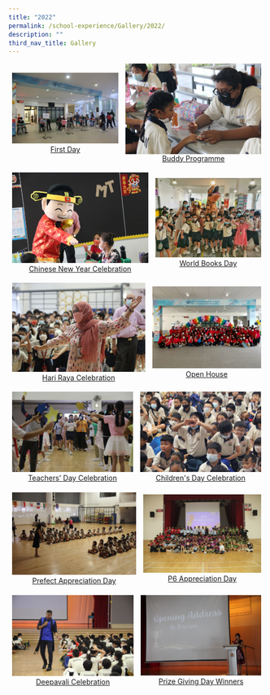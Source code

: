 ```yaml
---
title: "2022"
permalink: /school-experience/Gallery/2022/
description: ""
third_nav_title: Gallery
---
```

<table align="center"><thead><tr class="Jeff's blog table class">
<td align="center" style="text-align: center;"><a href="https://photos.app.goo.gl/vVqvSfCpuKM76rJ18">
<img src="/images/2022%2001%2004%20P1%20First%20Day%2010.jpeg" style="width:300px">First Day</a></td>
<td align="center" style="text-align: center;"><a href="https://photos.google.com/share/AF1QipMvCBeKznECzOhGnCjBkB7BHbntqf30UOIOm-c8iZCK3Q-4a-mz9Y2SM2LhCZqEiQ?key=YUlfVnd0RHRKc0tVbEZBQUZXeEhCNzQwVGp0SnJR">
<img src="/images/2022%2001%2007%20Buddy%20Programme%20111.jpeg" style="width:300px" align="center">Buddy Programme</a></td></tr></thead></table>
<table align="center"><thead><tr class="Jeff's blog table class">
<td align="center" style="text-align: center;"><a href="https://photos.google.com/share/AF1QipNwtX8JzET4WGQeJ9jRwcNO5QQpDqurumLom7c2jVR0WPYjvMVFn88o4v10uN7KcQ?key=VExUdEtqU2FubmlWamxJdHhhdldqLXZzLXE2aVV3">
<img src="/images/2022%2031%2001%20CNY%20Jeff%2075.jpeg" style="width:300px">Chinese New Year Celebration</a></td>
<td align="center" style="text-align: center;"><a href="https://photos.google.com/share/AF1QipNDc1GtcEiuibZX03pUeWhUSaTER9rtNn04sIqebjFl_UVBicOlcXc8iIirXiS_yQ?key=VHlOY09pTDNHRS11NmNEbDQ1WEtoaGlzWkVWdEhR
"><img src="/images/2022%2004%2025%20World%20book%20day%20Jeff%2019.jpeg" style="width:300px">World Books Day</a></td></tr></thead></table>
<table align="center"><thead><tr class="Jeff's blog table class">
<td align="center" style="text-align: center;"><a href="https://photos.google.com/share/AF1QipM5-TcM11zQpLD6ce7pSF7YX2MBxJNP6Sz1olv_dTYC4qJlcgKv1dBJCY1T5DKVDQ?key=NjFmMDk0MXNmQlIzQndzblAzd3p6eUtXenJSTmpn
"><img src="/images/2022%2005%2023%20HariRaya%20Syalabi%2096.jpeg" style="width:300px">Hari Raya Celebration</a></td>
<td align="center" style="text-align: center;"><a href="https://photos.google.com/share/AF1QipNAwxQTGFIwt87Ln7d3O5c3uu4M4ZpiC_jwZv_p-_rjJyFX5cXeNyHGQaLYU13NQg?key=eEJjTEdiMjVEMzA5ME1aaXRlSTR0SkpIVmV1LUR3">
<img src="/images/2022%2007%2004%20OpenHouse%20Staff%2013.jpeg" style="width:300px">Open House</a></td></tr></thead></table>
<table align="center"><thead><tr class="Jeff's blog table class">
<td align="center" style="text-align: center;"><a href="https://photos.app.goo.gl/pXv2xY98R6Ng3wVe9"><img src="/images/Gallery/2022/2022%2009%2001%20Teachers%20Day%20(20).jpg" style="width:300px">Teachers' Day Celebration</a></td>
<td align="center" style="text-align: center;"><a href="https://photos.app.goo.gl/Tt25PfxwXKYvKeEE9"><img src="/images/Gallery/2022/2022%2010%2006%20children%20day%20(97).jpg" style="width:300px">Children's Day Celebration</a></td></tr></thead></table>
<table align="center"><thead><tr class="Jeff's blog table class">
<td align="center" style="text-align: center;"><a href="https://photos.app.goo.gl/M5KyggT4kHykx8Sv9"><img src="/images/Gallery/2022/2022%2011%2008%20Prefect%20Apprecation%20(3).jpg" style="width:300px">Prefect Appreciation Day</a></td>
<td align="center" style="text-align: center;"><a href="https://photos.app.goo.gl/PYa8uhCjpcgRFa8a7"><img src="/images/Gallery/2022/2022%2011%2009%20P6%20appreciation%20day%20(45).jpg" style="width:300px">P6 Appreciation Day</a></td></tr></thead></table>
<table align="center"><thead><tr class="Jeff's blog table class">
<td align="center" style="text-align: center;"><a href="https://photos.app.goo.gl/CsmR2Mw7dEaF9L29A"><img src="/images/Gallery/2022/2022%2011%2014%20Deevapali%20(29).jpg" style="width:300px">Deepavali Celebration</a></td>
<td align="center" style="text-align: center;"><a href="https://photos.app.goo.gl/bsFde273CsrUGivZ7"><img src="/images/Gallery/2022/2022%2011%2018%20PGD%20J%20(7).jpg" style="width:300px">Prize Giving Day Winners</a></td></tr></thead></table>